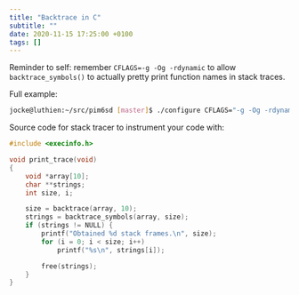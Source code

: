 ```yaml
---
title: "Backtrace in C"
subtitle: ""
date: 2020-11-15 17:25:00 +0100
tags: []
---
```


Reminder to self: remember `CFLAGS=-g -Og -rdynamic` to allow
`backtrace_symbols()` to actually pretty print function names
in stack traces.

<!--more-->

Full example:

```sh
jocke@luthien:~/src/pim6sd [master]$ ./configure CFLAGS="-g -Og -rdynamic" && make V=1 clean all
```

Source code for stack tracer to instrument your code with:

```C
#include <execinfo.h>

void print_trace(void)
{
    void *array[10];
    char **strings;
    int size, i;

    size = backtrace(array, 10);
    strings = backtrace_symbols(array, size);
    if (strings != NULL) {
        printf("Obtained %d stack frames.\n", size);
        for (i = 0; i < size; i++)
            printf("%s\n", strings[i]);

        free(strings);
    }
}
```
